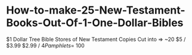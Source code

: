 # How-to-make-25-New-Testament-Books-Out-Of-1-One-Dollar-Bibles
$1 Dollar Tree Bible Stores of New Testament Copies Cut into => ~20 $5 / $3.99 $2.99 / $4 Pamphlets = ~$100
